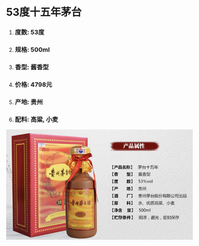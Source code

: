 # 53度十五年茅台

1. ### 度数: 53度
2. ### 规格: 500ml
3. ### 香型: 酱香型
4. ### 价格: 4798元
5. ### 产地: 贵州
6. ### 配料: 高粱, 小麦

![](/assets/53度十五年茅台.png)

